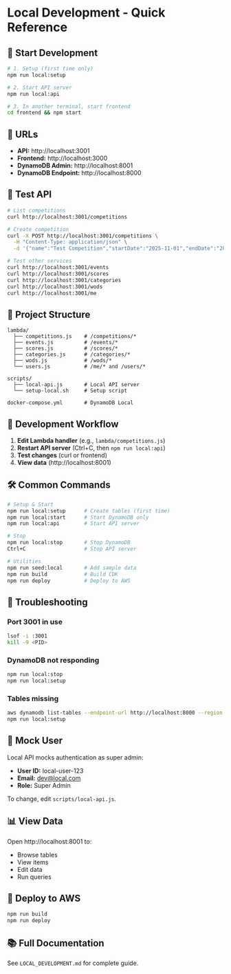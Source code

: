 # Local Development - Quick Reference

## 🚀 Start Development

```bash
# 1. Setup (first time only)
npm run local:setup

# 2. Start API server
npm run local:api

# 3. In another terminal, start frontend
cd frontend && npm start
```

## 📍 URLs

- **API:** http://localhost:3001
- **Frontend:** http://localhost:3000
- **DynamoDB Admin:** http://localhost:8001
- **DynamoDB Endpoint:** http://localhost:8000

## 🧪 Test API

```bash
# List competitions
curl http://localhost:3001/competitions

# Create competition
curl -X POST http://localhost:3001/competitions \
  -H "Content-Type: application/json" \
  -d '{"name":"Test Competition","startDate":"2025-11-01","endDate":"2025-11-03","status":"upcoming"}'

# Test other services
curl http://localhost:3001/events
curl http://localhost:3001/scores
curl http://localhost:3001/categories
curl http://localhost:3001/wods
curl http://localhost:3001/me
```

## 📁 Project Structure

```
lambda/
  ├── competitions.js    # /competitions/*
  ├── events.js          # /events/*
  ├── scores.js          # /scores/*
  ├── categories.js      # /categories/*
  ├── wods.js            # /wods/*
  └── users.js           # /me/* and /users/*

scripts/
  ├── local-api.js       # Local API server
  └── setup-local.sh     # Setup script

docker-compose.yml       # DynamoDB Local
```

## 🔄 Development Workflow

1. **Edit Lambda handler** (e.g., `lambda/competitions.js`)
2. **Restart API server** (Ctrl+C, then `npm run local:api`)
3. **Test changes** (curl or frontend)
4. **View data** (http://localhost:8001)

## 🛠️ Common Commands

```bash
# Setup & Start
npm run local:setup      # Create tables (first time)
npm run local:start      # Start DynamoDB only
npm run local:api        # Start API server

# Stop
npm run local:stop       # Stop DynamoDB
Ctrl+C                   # Stop API server

# Utilities
npm run seed:local       # Add sample data
npm run build            # Build CDK
npm run deploy           # Deploy to AWS
```

## 🐛 Troubleshooting

### Port 3001 in use
```bash
lsof -i :3001
kill -9 <PID>
```

### DynamoDB not responding
```bash
npm run local:stop
npm run local:setup
```

### Tables missing
```bash
aws dynamodb list-tables --endpoint-url http://localhost:8000 --region us-east-2
npm run local:setup
```

## 🎯 Mock User

Local API mocks authentication as super admin:
- **User ID:** local-user-123
- **Email:** dev@local.com
- **Role:** Super Admin

To change, edit `scripts/local-api.js`.

## 📊 View Data

Open http://localhost:8001 to:
- Browse tables
- View items
- Edit data
- Run queries

## 🚢 Deploy to AWS

```bash
npm run build
npm run deploy
```

## 📚 Full Documentation

See `LOCAL_DEVELOPMENT.md` for complete guide.
